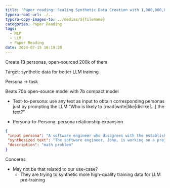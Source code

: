```yaml
---
title: 'Paper reading: Scaling Synthetic Data Creation with 1,000,000,000 Personas'
typora-root-url: ./..
typora-copy-images-to: ../medias/${filename}
categories: Paper Reading
tags:
  - NLP
  - LLM
  - Paper Reading
date: 2024-07-15 16:19:28
---
```


Create 1B personas, open-sourced 200k of them

Target: synthetic data for better LLM training

Persona -> task

Beats 70b open-source model with 7b compact model

* Text-to-persona: use any text as input to obtain corresponding personas just by prompting the LLM “Who is likely to [read|write|like|dislike|...] the text?”

* Persona-to-Persona: persona relationship expansion

```json
{
 "input persona": "A software engineer who disagrees with the established computer scientist's methodologies and approaches",
 "synthesized text": "The software engineer, John, is working on a project where he needs to calculate the time complexity of his newly developed algorithm. He disagrees with the established computer scientist's methodologies and approaches and wants to use his own method. \n\nJohn's algorithm is a recursive function that calls itself twice for each level of recursion. The base case (when the recursion stops) occurs when the input size is 1. \n\nGiven that the time taken by the algorithm when the input size is 1 is C (a constant), John needs to express the time complexity T(n) of his algorithm as a recurrence relation. \n\nWhat is the recurrence relation for the time complexity of John's algorithm?",
 "description": "math problem"
}
```



Concerns

- May not be that related to our use-case?
  - They are trying to synthetic more high-quality training data for LLM pre-training
